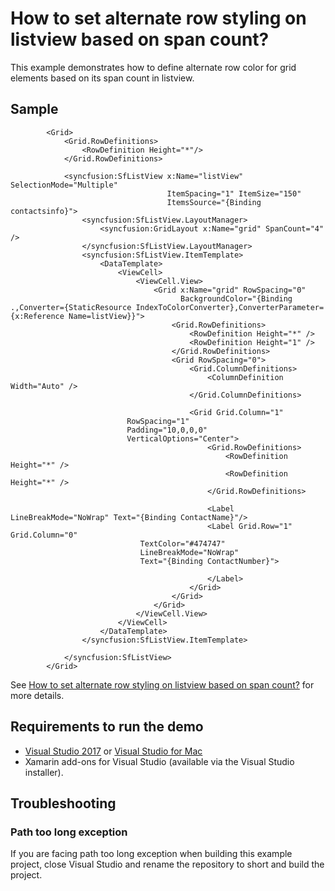 # How to set alternate row styling on listview based on span count?

This example demonstrates how to define alternate row color for grid elements based on its span count in listview.

## Sample

```xaml
        <Grid>
            <Grid.RowDefinitions>
                <RowDefinition Height="*"/>
            </Grid.RowDefinitions>
                
            <syncfusion:SfListView x:Name="listView" SelectionMode="Multiple" 
                                   ItemSpacing="1" ItemSize="150"
                                   ItemsSource="{Binding contactsinfo}">
                <syncfusion:SfListView.LayoutManager>
                    <syncfusion:GridLayout x:Name="grid" SpanCount="4" />
                </syncfusion:SfListView.LayoutManager>
                <syncfusion:SfListView.ItemTemplate>
                    <DataTemplate>
                        <ViewCell>
                            <ViewCell.View>
                                <Grid x:Name="grid" RowSpacing="0"
                                      BackgroundColor="{Binding .,Converter={StaticResource IndexToColorConverter},ConverterParameter={x:Reference Name=listView}}">
                                    <Grid.RowDefinitions>
                                        <RowDefinition Height="*" />
                                        <RowDefinition Height="1" />
                                    </Grid.RowDefinitions>
                                    <Grid RowSpacing="0">
                                        <Grid.ColumnDefinitions>
                                            <ColumnDefinition Width="Auto" />
                                        </Grid.ColumnDefinitions>

                                        <Grid Grid.Column="1"
                          RowSpacing="1"
                          Padding="10,0,0,0"
                          VerticalOptions="Center">
                                            <Grid.RowDefinitions>
                                                <RowDefinition Height="*" />
                                                <RowDefinition Height="*" />
                                            </Grid.RowDefinitions>

                                            <Label LineBreakMode="NoWrap" Text="{Binding ContactName}"/>
                                            <Label Grid.Row="1" Grid.Column="0"
                             TextColor="#474747"
                             LineBreakMode="NoWrap"
                             Text="{Binding ContactNumber}">

                                            </Label>
                                        </Grid>
                                    </Grid>
                                </Grid>
                            </ViewCell.View>
                        </ViewCell>
                    </DataTemplate>
                </syncfusion:SfListView.ItemTemplate>
                
            </syncfusion:SfListView>
        </Grid>

```

See [How to set alternate row styling on listview based on span count?](https://www.syncfusion.com/kb/8448/how-to-achieve-the-alternate-row-styling-in-sflistview) for more details.

## Requirements to run the demo

* [Visual Studio 2017](https://visualstudio.microsoft.com/downloads/) or [Visual Studio for Mac](https://visualstudio.microsoft.com/vs/mac/)
* Xamarin add-ons for Visual Studio (available via the Visual Studio installer).

## Troubleshooting

### Path too long exception

If you are facing path too long exception when building this example project, close Visual Studio and rename the repository to short and build the project.
